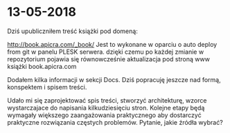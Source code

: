 # 13-05-2018

Dziś upubliczniłem treść książki pod domeną: 

http://book.apicra.com/_book/
Jest to wykonane w oparciu o auto deploy from git w panelu PLESK serwera.
dzięki czemu po każdej zmianie w repozytorium pojawia się równowcześnie aktualizacja pod stroną www książki book.apicra.com

Dodałem kilka informacji w sekcji Docs.
Dziś popracuję jeszcze nad formą, konspektem i spisem treści.

Udało mi się zaprojektować spis treści, stworzyć architekturę, wzorce wystarczajace do napisania kilkudziesięciu stron.
Kolejne etapy będą wymagały większego zaangażowania praktycznego aby dostarczyć praktyczne rozwiązania częstych problemów.
Pytanie, jakie źródła wybrać?
